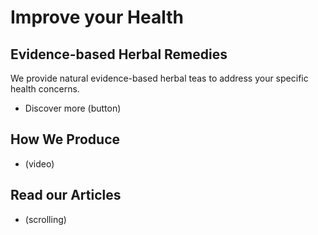 # Improve your Health

## Evidence-based Herbal Remedies
We provide natural evidence-based herbal teas to address your specific health concerns.
- Discover more (button)

## How We Produce
- (video)

## Read our Articles
- (scrolling)
